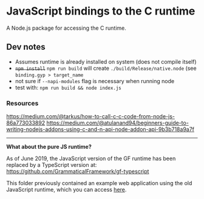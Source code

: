 # JavaScript bindings to the C runtime

A Node.js package for accessing the C runtime.

## Dev notes

- Assumes runtime is already installed on system (does not compile itself)
- ~~`npm install`~~ `npm run build`  will create `./build/Release/native.node` (see `binding.gyp > target_name`
- not sure if `--napi-modules` flag is necessary when running node
- test with: `npm run build && node index.js`

### Resources

https://medium.com/@tarkus/how-to-call-c-c-code-from-node-js-86a773033892
https://medium.com/@atulanand94/beginners-guide-to-writing-nodejs-addons-using-c-and-n-api-node-addon-api-9b3b718a9a7f

---

**What about the pure JS runtime?**

As of June 2019, the JavaScript version of the GF runtime
has been replaced by a TypeScript version at: <https://github.com/GrammaticalFramework/gf-typescript>

This folder previously contained an example web application using the old JavaScript runtime,
which you can access [here](https://github.com/GrammaticalFramework/gf-core/tree/12079550f847a9f98eb0e1eca2fd0ea3d986a94a/src/runtime/javascript).
